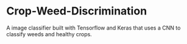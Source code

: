 # Crop-Weed-Discrimination
A image classifier built with Tensorflow and Keras that uses a CNN to classify weeds and healthy crops.
